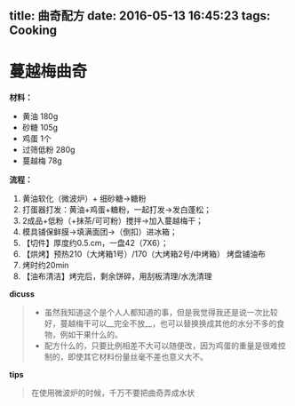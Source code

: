 title: 曲奇配方
date: 2016-05-13 16:45:23
tags: Cooking
---

蔓越梅曲奇
=====

__材料：__

* 黄油 180g
* 砂糖 105g
* 鸡蛋 1个
* 过筛低粉 280g
* 蔓越梅 78g



<!--more-->


__流程：__

1. 黄油软化（微波炉）+ 细砂糖→糖粉
2. 打蛋器打发：黄油+鸡蛋+糖粉，一起打发→发白蓬松； 
3. 2成品+低粉（+抹茶/可可粉）搅拌→加入蔓越梅干；
4. 模具铺保鲜膜→填满面团→（倒扣）进冰箱； 
5. 【切件】厚度约0.5.cm，一盘42（7X6）；
6. 【烘烤】预热210（大烤箱1号）/170（大烤箱2号/中烤箱）  烤盘铺油布   
7. 烤时约20min
8. 【油布清洁】烤完后，剩余饼碎，用刮板清理/水洗清理

__dicuss__

> * 虽然我知道这个是个人人都知道的事，但是我觉得我还是说一次比较好，蔓越梅干可以__完全不放__，也可以替换换成其他的水分不多的食物，例如干果什么的。
> * 配方什么的，只要比例相差不大可以随便改，因为鸡蛋的重量是很难控制的，即使其它材料份量丝毫不差也意义大不。

__tips__

> 在使用微波炉的时候，千万不要把曲奇弄成水状